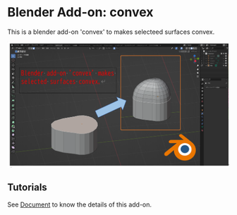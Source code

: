 # Blender Add-on: convex

This is a blender add-on 'convex' to makes selecteed surfaces convex.

![Introduction](doc/Introduction.png)

## Tutorials

See [Document](doc/manual.pdf) to know the details of this add-on.
